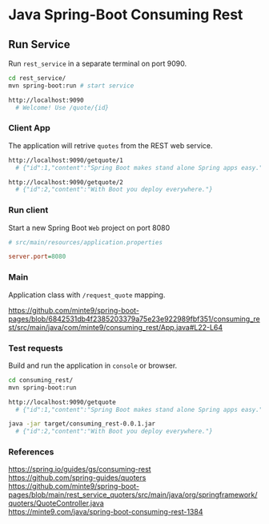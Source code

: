 # Java Spring-Boot Consuming Rest

## Run Service

Run `rest_service` in a separate terminal on port 9090.

~~~sh
cd rest_service/
mvn spring-boot:run # start service

http://localhost:9090
  # Welcome! Use /quote/{id}
~~~

### Client App

The application will retrive `quotes` from the REST web service.

~~~sh
http://localhost:9090/getquote/1
  # {"id":1,"content":"Spring Boot makes stand alone Spring apps easy."}

http://localhost:9090/getquote/2
  # {"id":2,"content":"With Boot you deploy everywhere."}
~~~

### Run client

Start a new Spring Boot `Web` project on port 8080

~~~ini
# src/main/resources/application.properties

server.port=8080
~~~

### Main

Application class with `/request_quote` mapping.

https://github.com/minte9/spring-boot-pages/blob/6842531db4f2385203379a75e23e922989fbf351/consuming_rest/src/main/java/com/minte9/consuming_rest/App.java#L22-L64


### Test requests

Build and run the application in `console` or browser.

~~~sh
cd consuming_rest/
mvn spring-boot:run

http://localhost:9090/getquote
  # {"id":1,"content":"Spring Boot makes stand alone Spring apps easy."}

java -jar target/consuming_rest-0.0.1.jar 
  # {"id":2,"content":"With Boot you deploy everywhere."}
~~~

### References

https://spring.io/guides/gs/consuming-rest  
https://github.com/spring-guides/quoters  
https://github.com/minte9/spring-boot-pages/blob/main/rest_service_quoters/src/main/java/org/springframework/quoters/QuoteController.java  
https://minte9.com/java/spring-boot-consuming-rest-1384  
